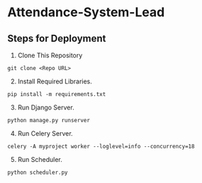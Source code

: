 # Attendance-System-Lead

## Steps for Deployment

1. Clone This Repository
```
git clone <Repo URL>
```
2. Install Required Libraries.
```
pip install -m requirements.txt
```
3. Run Django Server.
```
python manage.py runserver
```
4. Run Celery Server.
```
celery -A myproject worker --loglevel=info --concurrency=18
```
5. Run Scheduler.
```
python scheduler.py
```
